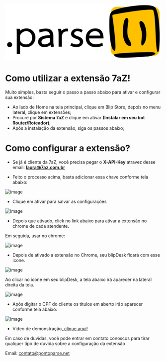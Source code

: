 ![N|Solid](https://raw.githubusercontent.com/Wilkor/img-clonebots/main/logoParseHorizontal.jpeg)


# Como utilizar a extensão 7aZ!

Muito simples, basta seguir o passo a passo abaixo para ativar e configurar sua extensão:

 - Ao lado de Home na tela principal, clique em Blip Store, depois no menu lateral, clique em extensões;
 - Procure por **Sistema 7aZ** e clique em ativar **(Instalar em seu bot Router/Roteador)**;
 - Após a instalação da extensão, siga os passos abaixo;
 
 # Como configurar a extensão?
 
  - Se já é cliente da 7aZ, você precisa pegar o **X-API-Key** atravez desse email: **laura@7az.com.br**
  
  - Feito o processo acima, basta adicionar essa chave conforme tela abaixo:
   
 ![image](https://user-images.githubusercontent.com/34819624/215591918-2dd2473e-c3cf-43fe-ab14-380d191245da.png)

 - Clique em ativar para salvar as configurações

![image](https://user-images.githubusercontent.com/34819624/215592036-439a51e5-5dfa-450a-86a3-f84615557072.png)

  - Depois que ativado, click no link abaixo para ativar a extensão no chrome de cada atendente.
  
  
   Em seguida, usar no chrome:
   
   ![image](https://user-images.githubusercontent.com/34819624/208984825-6bb8e412-70f9-4d92-852b-90510b0ba778.png)


  - Depois de ativado a extensão no Chrome, seu blipDesk ficará com esse icone.
  
  ![image](https://user-images.githubusercontent.com/34819624/208979059-2e8abae9-c1ae-4d9b-ba2c-4dfea2de5df2.png)

  Ao clicar no icone em seu blipDesk, a tela abaixo irá aparecer na lateral direita da tela.
  
![image](https://user-images.githubusercontent.com/34819624/215597666-5b7cf952-6112-40a7-8c51-243d29a7352b.png)

 - Após digitar o CPF do cliente os titulos em aberto irão aparecer conforme tela abaixo:
 
 ![image](https://user-images.githubusercontent.com/34819624/215598417-abca371c-6eb6-4b7a-83eb-7fdca3d55ac3.png)

 - Video de demonstração,[ clique aqui!](https://youtu.be/h36VpMgDjxk)
  

 
  Em caso de duvidas, você pode entrar em contato conoscos para tirar qualquer tipo de duvida sobre a configuração da extensão
 
  Email: contato@pontoparse.net

